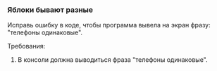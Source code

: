 
### Яблоки бывают разные

Исправь ошибку в коде, чтобы программа вывела на экран фразу: &quot;телефоны одинаковые&quot;.


Требования:
1.	В консоли должна выводиться фраза &quot;телефоны одинаковые&quot;.


